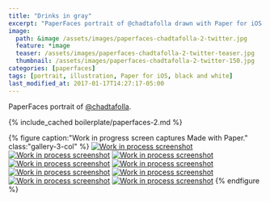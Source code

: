 ```yaml
---
title: "Drinks in gray"
excerpt: "PaperFaces portrait of @chadtafolla drawn with Paper for iOS on an iPad."
image: 
  path: &image /assets/images/paperfaces-chadtafolla-2-twitter.jpg 
  feature: *image
  teaser: /assets/images/paperfaces-chadtafolla-2-twitter-teaser.jpg
  thumbnail: /assets/images/paperfaces-chadtafolla-2-twitter-150.jpg
categories: [paperfaces]
tags: [portrait, illustration, Paper for iOS, black and white]
last_modified_at: 2017-01-17T14:27:17-05:00
---
```


PaperFaces portrait of [@chadtafolla](https://twitter.com/chadtafolla).

{% include_cached boilerplate/paperfaces-2.md %}

{% figure caption:"Work in progress screen captures Made with Paper." class:"gallery-3-col" %}
[![Work in process screenshot](/assets/images/paperfaces-chadtafolla-2-process-1-600.jpg)](/assets/images/paperfaces-chadtafolla-2-process-1-lg.jpg)
[![Work in process screenshot](/assets/images/paperfaces-chadtafolla-2-process-2-600.jpg)](/assets/images/paperfaces-chadtafolla-2-process-2-lg.jpg)
[![Work in process screenshot](/assets/images/paperfaces-chadtafolla-2-process-3-600.jpg)](/assets/images/paperfaces-chadtafolla-2-process-3-lg.jpg)
[![Work in process screenshot](/assets/images/paperfaces-chadtafolla-2-process-4-600.jpg)](/assets/images/paperfaces-chadtafolla-2-process-4-lg.jpg)
[![Work in process screenshot](/assets/images/paperfaces-chadtafolla-2-process-5-600.jpg)](/assets/images/paperfaces-chadtafolla-2-process-5-lg.jpg)
[![Work in process screenshot](/assets/images/paperfaces-chadtafolla-2-process-6-600.jpg)](/assets/images/paperfaces-chadtafolla-2-process-6-lg.jpg)
[![Work in process screenshot](/assets/images/paperfaces-chadtafolla-2-process-7-600.jpg)](/assets/images/paperfaces-chadtafolla-2-process-7-lg.jpg)
[![Work in process screenshot](/assets/images/paperfaces-chadtafolla-2-process-8-600.jpg)](/assets/images/paperfaces-chadtafolla-2-process-8-lg.jpg)
[![Work in process screenshot](/assets/images/paperfaces-chadtafolla-2-process-9-600.jpg)](/assets/images/paperfaces-chadtafolla-2-process-9-lg.jpg)
{% endfigure %}
